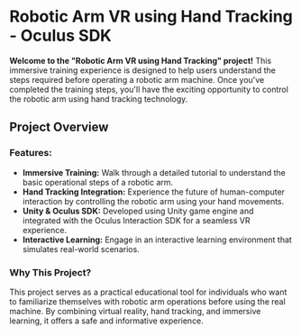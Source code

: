 # Robotic Arm VR using Hand Tracking - Oculus SDK

**Welcome to the "Robotic Arm VR using Hand Tracking" project!** This immersive training experience is designed to help users understand the steps required before operating a robotic arm machine. Once you've completed the training steps, you'll have the exciting opportunity to control the robotic arm using hand tracking technology.

## Project Overview

### Features:

- **Immersive Training:** Walk through a detailed tutorial to understand the basic operational steps of a robotic arm.
- **Hand Tracking Integration:** Experience the future of human-computer interaction by controlling the robotic arm using your hand movements.
- **Unity & Oculus SDK:** Developed using Unity game engine and integrated with the Oculus Interaction SDK for a seamless VR experience.
- **Interactive Learning:** Engage in an interactive learning environment that simulates real-world scenarios.

### Why This Project?

This project serves as a practical educational tool for individuals who want to familiarize themselves with robotic arm operations before using the real machine. By combining virtual reality, hand tracking, and immersive learning, it offers a safe and informative experience.
